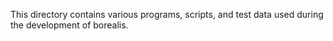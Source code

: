 This directory contains various programs, scripts, and test data used during the development of borealis.
